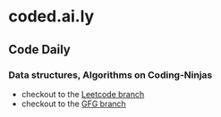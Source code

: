 # coded.ai.ly
## Code Daily
### Data structures, Algorithms on Coding-Ninjas

* checkout to the <a href="https://github.com/mahfuzurrahman98/coded.ai.ly/tree/Leetcode">Leetcode branch</a>
* checkout to the <a href="https://github.com/mahfuzurrahman98/coded.ai.ly/tree/GFG">GFG branch</a>
